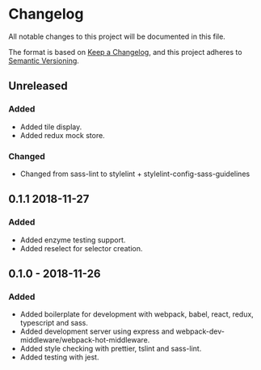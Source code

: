 # Changelog

All notable changes to this project will be documented in this file.

The format is based on [Keep a Changelog](https://keepachangelog.com/en/1.0.0/),
and this project adheres to [Semantic Versioning](https://semver.org/spec/v2.0.0.html).

## Unreleased

### Added

- Added tile display.
- Added redux mock store.

### Changed

- Changed from sass-lint to stylelint + stylelint-config-sass-guidelines

## 0.1.1 2018-11-27

### Added

- Added enzyme testing support.
- Added reselect for selector creation.

## 0.1.0 - 2018-11-26

### Added

- Added boilerplate for development with webpack, babel, react, redux, typescript and sass.
- Added development server using express and webpack-dev-middleware/webpack-hot-middleware.
- Added style checking with prettier, tslint and sass-lint.
- Added testing with jest.
